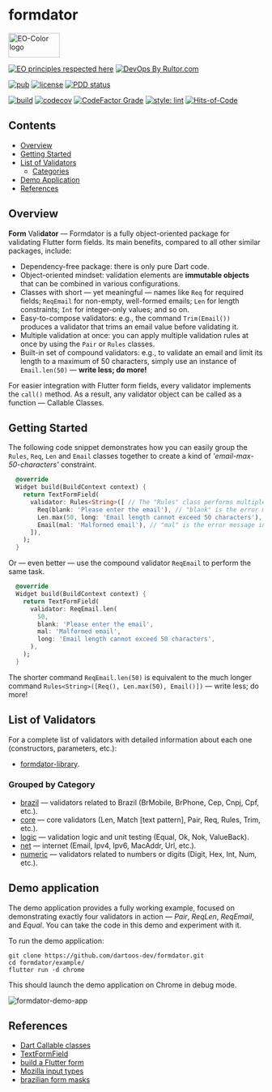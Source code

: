 # formdator

<img
src="https://user-images.githubusercontent.com/24878574/119563254-b2027800-bd7d-11eb-990f-e5602a0d77b7.png"
alt="EO-Color logo" width="101" height="48"/>

[![EO principles respected here](https://www.elegantobjects.org/badge.svg)](https://www.elegantobjects.org)
[![DevOps By Rultor.com](https://www.rultor.com/b/dartoos-dev/formdator)](https://www.rultor.com/p/dartoos-dev/formdator)

[![pub](https://img.shields.io/pub/v/formdator)](https://pub.dev/packages/formdator)
[![license](https://img.shields.io/badge/license-mit-green.svg)](https://github.com/dartoos-dev/formdator/blob/master/LICENSE)
[![PDD status](https://www.0pdd.com/svg?name=dartoos-dev/formdator)](https://www.0pdd.com/p?name=dartoos-dev/formdator)

[![build](https://github.com/dartoos-dev/formdator/actions/workflows/build.yml/badge.svg)](https://github.com/dartoos-dev/formdator/actions/)
[![codecov](https://codecov.io/gh/dartoos-dev/formdator/branch/master/graph/badge.svg?token=jYfO55O22s)](https://codecov.io/gh/dartoos-dev/formdator)
[![CodeFactor Grade](https://img.shields.io/codefactor/grade/github/rafamizes/formdator)](https://www.codefactor.io/repository/github/rafamizes/formdator)
[![style: lint](https://img.shields.io/badge/style-lint-4BC0F5.svg)](https://pub.dev/packages/lint)
[![Hits-of-Code](https://hitsofcode.com/github/dartoos-dev/formdator?branch=master)](https://hitsofcode.com/github/dartoos-dev/formdator/view?branch=master)

## Contents

- [Overview](#overview)
- [Getting Started](#getting-started)
- [List of Validators](#list-of-validators)
  - [Categories](#grouped-by-category)
- [Demo Application](#demo-application)
- [References](#references)

## Overview

**Form** Vali**dator** — Formdator is a fully object-oriented package for
validating Flutter form fields. Its main benefits, compared to all other similar
packages, include:

- Dependency-free package: there is only pure Dart code.
- Object-oriented mindset: validation elements are **immutable objects** that
  can be combined in various configurations.
- Classes with short — yet meaningful — names like `Req` for required fields;
  `ReqEmail` for non-empty, well-formed emails; `Len` for length constraints;
  `Int` for integer-only values; and so on.
- Easy-to-compose validators: e.g., the command `Trim(Email())` produces a
  validator that trims an email value before validating it.
- Multiple validation at once: you can apply multiple validation rules at once
  by using the `Pair` or `Rules` classes.
- Built-in set of compound validators: e.g., to validate an email and limit its
  length to a maximum of 50 characters, simply use an instance of
  `Email.len(50)` — **write less; do more!**

For easier integration with Flutter form fields, every validator implements the
`call()` method. As a result, any validator object can be called as a function —
Callable Classes.

## Getting Started

The following code snippet demonstrates how you can easily group the `Rules`,
`Req`, `Len` and `Email` classes together to create a kind of
_'email-max-50-characters'_ constraint.

```dart
  @override
  Widget build(BuildContext context) {
    return TextFormField(
      validator: Rules<String>([ // The "Rules" class performs multiple validations at once.
        Req(blank: 'Please enter the email'), // "blank" is the error message in case of field left blank.
        Len.max(50, long: 'Email length cannot exceed 50 characters'), // "long" is the error message if an input value is too long.
        Email(mal: 'Malformed email'), // "mal" is the error message in case of malformed email.
      ]),
    );
  }
```

Or — even better — use the compound validator `ReqEmail` to perform the same
task.

```dart
  @override
  Widget build(BuildContext context) {
    return TextFormField(
      validator: ReqEmail.len(
        50,
        blank: 'Please enter the email',
        mal: 'Malformed email',
        long: 'Email length cannot exceed 50 characters',
      ),
    );
  }
```

The shorter command `ReqEmail.len(50)` is equivalent to the much longer command
`Rules<String>([Req(), Len.max(50), Email()])` — write less; do more!

## List of Validators

For a complete list of validators with detailed information about each one
(constructors, parameters, etc.):

- [formdator-library](https://pub.dev/documentation/formdator/latest/formdator/formdator-library.html).

### Grouped by Category

- [brazil](https://pub.dev/documentation/formdator/latest/brazil/brazil-library.html)
  — validators related to Brazil (BrMobile, BrPhone, Cep, Cnpj, Cpf, etc.).
- [core](https://pub.dev/documentation/formdator/latest/core/core-library.html) —
  core validators (Len, Match [text pattern], Pair, Req, Rules, Trim, etc.).
- [logic](https://pub.dev/documentation/formdator/latest/logic/logic-library.html)
  — validation logic and unit testing (Equal, Ok, Nok, ValueBack).
- [net](https://pub.dev/documentation/formdator/latest/net/net-library.html) —
  internet (Email, Ipv4, Ipv6, MacAddr, Url, etc.).
- [numeric](https://pub.dev/documentation/formdator/latest/numeric/numeric-library.html)
  — validators related to numbers or digits (Digit, Hex, Int, Num, etc.).

## Demo application

The demo application provides a fully working example, focused on demonstrating
exactly four validators in action — _Pair_, _ReqLen_, _ReqEmail_, and _Equal_.
You can take the code in this demo and experiment with it.

To run the demo application:

```shell
git clone https://github.com/dartoos-dev/formdator.git
cd formdator/example/
flutter run -d chrome
```

This should launch the demo application on Chrome in debug mode.

![formdator-demo-app](https://user-images.githubusercontent.com/24878574/126716646-07cb5d58-f8da-4030-a829-2038946b5941.png)

## References

- [Dart Callable classes](https://dart.dev/guides/language/language-tour#callable-classes)
- [TextFormField](https://api.flutter.dev/flutter/material/TextFormField-class.html)
- [build a Flutter form](https://flutter.dev/docs/cookbook/forms/validation)
- [Mozilla input types](https://developer.mozilla.org/en-US/docs/Learn/Forms/HTML5_input_types)
- [brazilian form masks](https://opensource.locaweb.com.br/locawebstyle-v2/manual/formularios/mascaras-forms/)
